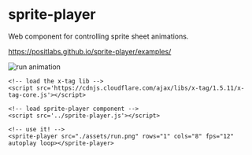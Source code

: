 # sprite-player
Web component for controlling sprite sheet animations.

https://positlabs.github.io/sprite-player/examples/

![run animation](https://media.giphy.com/media/xUPGcttIpo6nPrNgpG/giphy.gif)


	<!-- load the x-tag lib -->
	<script src='https://cdnjs.cloudflare.com/ajax/libs/x-tag/1.5.11/x-tag-core.js'></script>

	<!-- load sprite-player component -->
	<script src='../sprite-player.js'></script>

	<!-- use it! -->
	<sprite-player src="./assets/run.png" rows="1" cols="8" fps="12" autoplay loop></sprite-player>
	